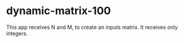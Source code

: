 # dynamic-matrix-100
This app receives N and M, to create an inputs matrix. It receives only integers.
